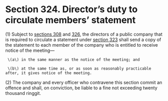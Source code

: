 # Section 324. Director’s duty to circulate members’ statement

\(1\) Subject to [sections 308](../subdivision-2-written-resolutions-of-private-companies/section-308.-sending-of-documents-relating-to-written-resolutions-by-electronic-means.md) and [326](section-326.-sending-documents-relating-to-a-meeting-by-electronic-means.md), the directors of a public company that is required to circulate a statement under [section 323](section-323.-power-of-members-to-require-circulation-of-statements.md) shall send a copy of the statement to each member of the company who is entitled to receive notice of the meeting—

     \(a\) in the same manner as the notice of the meeting; and

     \(b\) at the same time as, or as soon as reasonably practicable after, it gives notice of the meeting.

\(2\) The company and every officer who contravene this section commit an offence and shall, on conviction, be liable to a fine not exceeding twenty thousand ringgit.

